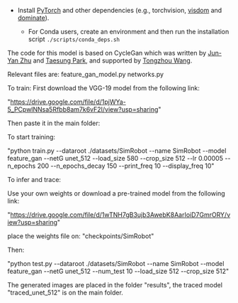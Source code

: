 
- Install [PyTorch](http://pytorch.org) and other dependencies (e.g., torchvision, [visdom](https://github.com/facebookresearch/visdom) and [dominate](https://github.com/Knio/dominate)).


  - For Conda users, create an environment and then run the installation script `./scripts/conda_deps.sh`


The code for this model is based on CycleGan which was written by [Jun-Yan Zhu](https://github.com/junyanz) and [Taesung Park](https://github.com/taesung), and supported by [Tongzhou Wang](https://ssnl.github.io/).


Relevant files are:
feature_gan_model.py
networks.py


To train:
First download the VGG-19 model from the following link:

"https://drive.google.com/file/d/1pjWYa-5_PCpwlNNsa5Rfbb8am7k6vF2I/view?usp=sharing"

Then paste it in the main folder:

To start training:

"python train.py --dataroot ./datasets/SimRobot --name SimRobot --model feature_gan --netG unet_512 --load_size 580 --crop_size 512 --lr 0.00005 --n_epochs 200 --n_epochs_decay 150 --print_freq 10 --display_freq 10"

To infer and trace:

Use your own weights or download a pre-trained model from the following link:

"https://drive.google.com/file/d/1wTNH7gB3ujb3AwebK8AarIoiD7GmrORY/view?usp=sharing"

place the weights file on:
"checkpoints/SimRobot"

Then:

"python test.py --dataroot ./datasets/SimRobot --name SimRobot --model feature_gan --netG unet_512 --num_test 10 --load_size 512 --crop_size 512"

The generated images are placed in the folder "results", the traced model "traced_unet_512" is on the main folder.

